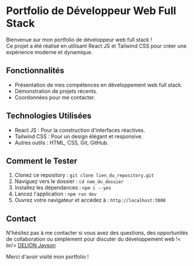 # Portfolio de Développeur Web Full Stack

Bienvenue sur mon portfolio de développeur web full stack !<br />Ce projet a été réalisé en utilisant React JS et Tailwind CSS pour créer une expérience moderne et dynamique.

## Fonctionnalités

- Présentation de mes compétences en développement web full stack.
- Démonstration de projets récents.
- Coordonnées pour me contacter.

## Technologies Utilisées

- React JS : Pour la construction d'interfaces réactives.
- Tailwind CSS : Pour un design élégant et responsive.
- Autres outils : HTML, CSS, Git, GitHub.

## Comment le Tester

1. Clonez ce repository : `git clone lien_du_repository.git`
2. Naviguez vers le dossier : `cd nom_du_dossier`
3. Installez les dépendances : `npm i --yes`
4. Lancez l'application : `npm run dev`
5. Ouvrez votre navigateur et accédez à : `http://localhost:3000`

## Contact

N'hésitez pas à me contacter si vous avez des questions, des opportunités de collaboration ou simplement pour discuter du développement web !< br/>
[DELION Jayson](mailto:delionjayson@gmail.com)

Merci d'avoir visité mon portfolio !

